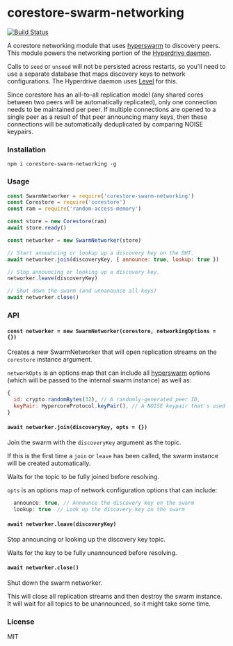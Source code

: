 # corestore-swarm-networking
[![Build Status](https://travis-ci.com/andrewosh/corestore-swarm-networking.svg?branch=master)](https://travis-ci.com/andrewosh/corestore-swarm-networking)

A corestore networking module that uses [hyperswarm](https://github.com/hyperswarm/network) to discovery peers. This module powers the networking portion of the [Hyperdrive daemon](https://github.com/andrewosh/hyperdrive-daemon).

Calls to `seed` or `unseed` will not be persisted across restarts, so you'll need to use a separate database that maps discovery keys to network configurations. The Hyperdrive daemon uses [Level](https://github.com/level/level) for this.

Since corestore has an all-to-all replication model (any shared cores between two peers will be automatically replicated), only one connection needs to be maintained per peer. If multiple connections are opened to a single peer as a result of that peer announcing many keys, then these connections will be automatically deduplicated by comparing NOISE keypairs.

### Installation
```
npm i corestore-swarm-networking -g
```

### Usage
```js
const SwarmNetworker = require('corestore-swarm-networking')
const Corestore = require('corestore')
const ram = require('random-access-memory')

const store = new Corestore(ram)
await store.ready()

const networker = new SwarmNetworker(store)

// Start announcing or lookup up a discovery key on the DHT.
await networker.join(discoveryKey, { announce: true, lookup: true })

// Stop announcing or looking up a discovery key.
networker.leave(discoveryKey)

// Shut down the swarm (and unnanounce all keys)
await networker.close()
```

### API

#### `const networker = new SwarmNetworker(corestore, networkingOptions = {})`
Creates a new SwarmNetworker that will open replication streams on the `corestore` instance argument.

`networkOpts` is an options map that can include all [hyperswarm](https://github.com/hyperswarm/hyperswarm) options (which will be passed to the internal swarm instance) as well as:
```js
{
  id: crypto.randomBytes(32), // A randomly-generated peer ID,
  keyPair: HypercoreProtocol.keyPair(), // A NOISE keypair that's used across all connections.
}
```

#### `await networker.join(discoveryKey, opts = {})`
Join the swarm with the `discoveryKey` argument as the topic.

If this is the first time a `join` or `leave` has been called, the swarm instance will be created automatically.

Waits for the topic to be fully joined before resolving.

`opts` is an options map of network configuration options that can include:
```js
  announce: true, // Announce the discovery key on the swarm
  lookup: true  // Look up the discovery key on the swarm
```

#### `await networker.leave(discoveryKey)`
Stop announcing or looking up the discovery key topic.

Waits for the key to be fully unannounced before resolving.

#### `await networker.close()`
Shut down the swarm networker.

This will close all replication streams and then destroy the swarm instance. It will wait for all topics to be unannounced, so it might take some time.

### License
MIT
